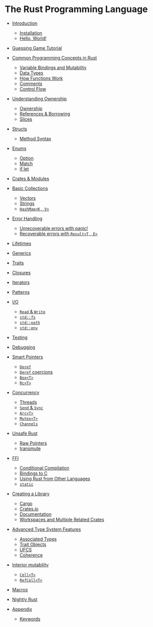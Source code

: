 # The Rust Programming Language

- [Introduction](ch01-00-introduction.md)
    - [Installation](ch01-01-installation.md)
    - [Hello, World!](ch01-02-hello-world.md)

- [Guessing Game Tutorial](ch02-00-guessing-game-tutorial.md)

- [Common Programming Concepts in Rust](ch03-00-common-programming-concepts-in-rust.md)
    - [Variable Bindings and Mutability](ch03-01-variable-bindings-and-mutability.md)
    - [Data Types](ch03-02-data-types.md)
    - [How Functions Work](ch03-03-how-functions-work.md)
    - [Comments](ch03-04-comments.md)
    - [Control Flow](ch03-05-control-flow.md)

- [Understanding Ownership](ch04-00-understanding-ownership.md)
    - [Ownership](ch04-01-ownership.md)
    - [References & Borrowing](ch04-02-references-and-borrowing.md)
    - [Slices](ch04-03-slices.md)

- [Structs](ch05-00-structs.md)
    - [Method Syntax](ch05-01-method-syntax.md)

- [Enums](ch06-00-enums.md)
    - [Option](ch06-01-option.md)
    - [Match](ch06-02-match.md)
    - [if let](ch06-03-if-let.md)

- [Crates & Modules]()

- [Basic Collections]()
    - [Vectors]()
    - [Strings]()
    - [`HashMap<K, V>`]()

- [Error Handling](ch07-01-error-handling.md)
    - [Unrecoverable errors with panic!](ch07-02-unrecoverable-errors-with-panic.md)
    - [Recoverable errors with `Result<T, E>`](ch07-03-recoverable-errors-with-result.md)

- [Lifetimes]()

- [Generics](chZZ-generics.md)

- [Traits]()

- [Closures]()

- [Iterators]()

- [Patterns](chXX-patterns.md)

- [I/O]()
    - [`Read` & `Write`]()
    - [`std::fs`]()
    - [`std::path`]()
    - [`std::env`]()

- [Testing]()

- [Debugging]()

- [Smart Pointers]()
    - [`Deref`]()
    - [`Deref` coercions]()
    - [`Box<T>`]()
    - [`Rc<T>`]()

- [Concurrency]()
    - [Threads]()
    - [`Send` & `Sync`]()
    - [`Arc<T>`]()
    - [`Mutex<T>`]()
    - [`Channels`]()

- [Unsafe Rust]()
    - [Raw Pointers]()
    - [transmute]()

- [FFI]()
    - [Conditional Compilation]()
    - [Bindings to C]()
    - [Using Rust from Other Languages]()
    - [`static`]()

- [Creating a Library]()
    - [Cargo]()
    - [Crates.io]()
    - [Documentation](chYY-YY-documentation.md)
    - [Workspaces and Multiple Related Crates](chYY-YY-workspaces.md)

- [Advanced Type System Features]()
    - [Associated Types]()
    - [Trait Objects]()
    - [UFCS]()
    - [Coherence]()

- [Interior mutability]()
    - [`Cell<T>`]()
    - [`RefCell<T>`]()

- [Macros]()

- [Nightly Rust]()

- [Appendix](appendix-00.md)
    - [Keywords](appendix-01-keywords.md)
